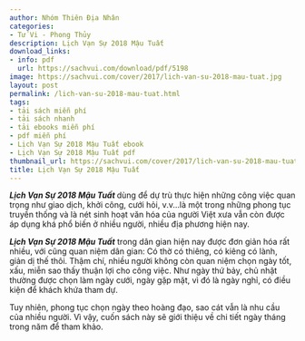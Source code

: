 ```yaml
---
author: Nhóm Thiên Địa Nhân
categories:
- Tử Vi - Phong Thủy
description: Lịch Vạn Sự 2018 Mậu Tuất
download_links:
- info: pdf
  url: https://sachvui.com/download/pdf/5198
image: https://sachvui.com/cover/2017/lich-van-su-2018-mau-tuat.jpg
layout: post
permalink: /lich-van-su-2018-mau-tuat.html
tags:
- tải sách miễn phí
- tải sách nhanh
- tải ebooks miễn phí
- pdf miễn phí
- Lịch Vạn Sự 2018 Mậu Tuất ebook
- Lịch Vạn Sự 2018 Mậu Tuất pdf
thumbnail_url: https://sachvui.com/cover/2017/lich-van-su-2018-mau-tuat.jpg
title: Lịch Vạn Sự 2018 Mậu Tuất
---
```


 <div class="item-desc text-justify"> <p><em><strong>Lịch Vạn Sự 2018 Mậu Tuất</strong></em><em><strong> </strong></em>dùng để dự trù thực hiện những công việc quan trọng như giao dịch, khởi công, cưới hỏi, v.v...là một trong những phong tục truyền thống và là nét sinh hoạt văn hóa của người Việt xưa vẫn còn được áp dụng khá phổ biến ở nhiều người, nhiều địa phương hiện nay.</p><p><em><strong>Lịch Vạn Sự 2018 Mậu Tuất</strong></em> trong dân gian hiện nay được đơn giản hóa rất nhiều, với cũng quan niệm dân gian: Có thờ có thiêng, có kiêng có lành, giản dị thế thôi. Thậm chí, nhiều người không còn quan niệm chọn ngày tốt, xấu, miễn sao thấy thuận lợi cho công việc. Như ngày thứ bảy, chủ nhật thường được chọn làm ngày cưới, ngày gặp mặt, vì đó là ngày nghỉ, có điều kiện để khách khứa tham dự.</p><p>Tuy nhiên, phong tục chọn ngày theo hoàng đạo, sao cát vẫn là nhu cầu của nhiều người. Vì vậy, cuốn sách này sẽ giới thiệu về chi tiết ngày tháng trong năm để tham khảo.</p> </div>
